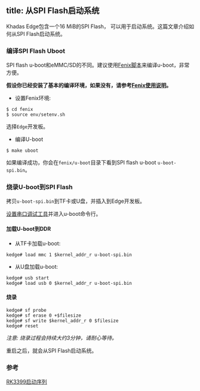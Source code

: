 title: 从SPI Flash启动系统
---

Khadas Edge包含一个16 MiB的SPI Flash， 可以用于启动系统。这篇文章介绍如何从SPI Flash启动系统。

### 编译SPI Flash Uboot
SPI flash u-boot和eMMC/SD的不同。建议使用[Fenix脚本](https://github.com/Khadas/fenix)来编译u-boot，非常方便。

**假设你已经安装了基本的编译环境，如果没有，请参考[Fenix使用说明](/zh-cn/edge/FenixScript.html)。**

* 设置Fenix环境:

```
$ cd fenix
$ source env/setenv.sh
```
选择`Edge`开发板。

* 编译U-boot

```
$ make uboot
```
如果编译成功，你会在`fenix/u-boot`目录下看到SPI flash u-boot `u-boot-spi.bin`。

### 烧录U-boot到SPI Flash
拷贝`u-boot-spi.bin`到TF卡或U盘，并插入到Edge开发板。

[设置串口调试工具](/zh-cn/edge/SetupSerialTool.html)并进入u-boot命令行。

#### 加载U-boot到DDR

* 从TF卡加载u-boot:

```
kedge# load mmc 1 $kernel_addr_r u-boot-spi.bin
```
* 从U盘加载u-boot:

```
kedge# usb start
kedge# load usb 0 $kernel_addr_r u-boot-spi.bin
```

#### 烧录

```
kedge# sf probe
kedge# sf erase 0 +$filesize
kedge# sf write $kernel_addr_r 0 $filesize
kedge# reset
```
*注意: 烧录过程会持续大约3分钟，请耐心等待。*

重启之后，就会从SPI Flash启动系统。

### 参考
[RK3399启动序列](http://opensource.rock-chips.com/wiki_Boot_option)
